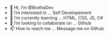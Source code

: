 - 👋 Hi, I’m @BrothaDev
- 👀 I’m interested in ... Self Developement
- 🌱 I’m currently learning ... HTML, CSS, JS, C#
- 💞️ I’m looking to collaborate on ... Github
- 📫 How to reach me ... Message me on Github

<!---
BrothaDev/BrothaDev is a ✨ special ✨ repository because its `README.md` (this file) appears on your GitHub profile.
You can click the Preview link to take a look at your changes.
--->
